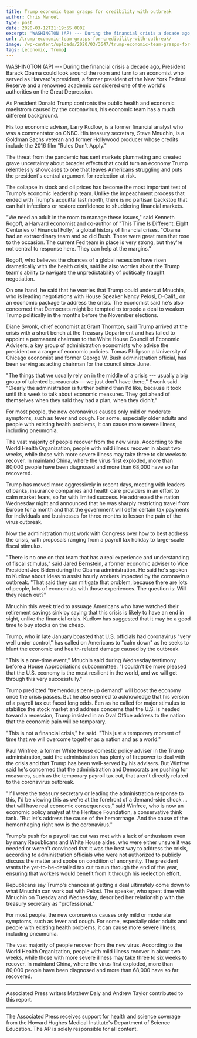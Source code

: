 ```yaml
---
title: Trump economic team grasps for credibility with outbreak
author: Chris Manoel
type: post
date: 2020-03-12T21:19:55.000Z
excerpt: 'WASHINGTON (AP) --- During the financial crisis a decade ago, President Barack Obama could look around the room and turn to an economist who served as Harvard''s president, a former president of the New York Federal Reserve and a renowned academic considered one of the world''s authorities on the Great Depression.As President Donald Trump confronts&hellip;'
url: /trump-economic-team-grasps-for-credibility-with-outbreak/
image: /wp-content/uploads/2020/03/3647/trump-economic-team-grasps-for-credibility-with-outbreak.jpg
tags: [economic, Trump]
---
```


WASHINGTON (AP) --- During the financial crisis a decade ago, President Barack Obama could look around the room and turn to an economist who served as Harvard's president, a former president of the New York Federal Reserve and a renowned academic considered one of the world's authorities on the Great Depression.

As President Donald Trump confronts the public health and economic maelstrom caused by the coronavirus, his economic team has a much different background.

His top economic adviser, Larry Kudlow, is a former financial analyst who was a commentator on CNBC. His treasury secretary, Steve Mnuchin, is a Goldman Sachs veteran and former Hollywood producer whose credits include the 2016 film "Rules Don't Apply."

The threat from the pandemic has sent markets plummeting and created grave uncertainty about broader effects that could turn an economy Trump relentlessly showcases to one that leaves Americans struggling and puts the president's central argument for reelection at risk.

The collapse in stock and oil prices has become the most important test of Trump's economic leadership team. Unlike the impeachment process that ended with Trump's acquittal last month, there is no partisan backstop that can halt infections or restore confidence to shuddering financial markets.

"We need an adult in the room to manage these issues," said Kenneth Rogoff, a Harvard economist and co-author of "This Time Is Different: Eight Centuries of Financial Folly," a global history of financial crises. "Obama had an extraordinary team and so did Bush. There were great men that rose to the occasion. The current Fed team in place is very strong, but they're not central to response here. They can help at the margins."

Rogoff, who believes the chances of a global recession have risen dramatically with the health crisis, said he also worries about the Trump team's ability to navigate the unpredictability of politically fraught negotiation.

On one hand, he said that he worries that Trump could undercut Mnuchin, who is leading negotiations with House Speaker Nancy Pelosi, D-Calif., on an economic package to address the crisis. The economist said he's also concerned that Democrats might be tempted to torpedo a deal to weaken Trump politically in the months before the November elections.

Diane Swonk, chief economist at Grant Thornton, said Trump arrived at the crisis with a short bench at the Treasury Department and has failed to appoint a permanent chairman to the White House Council of Economic Advisers, a key group of administration economists who advise the president on a range of economic policies. Tomas Philipson a University of Chicago economist and former George W. Bush administration official, has been serving as acting chairman for the council since June.

"The things that we usually rely on in the middle of a crisis --- usually a big group of talented bureaucrats — we just don't have there," Swonk said. "Clearly the administration is further behind than I'd like, because it took until this week to talk about economic measures. They got ahead of themselves when they said they had a plan, when they didn't."

For most people, the new coronavirus causes only mild or moderate symptoms, such as fever and cough. For some, especially older adults and people with existing health problems, it can cause more severe illness, including pneumonia.

The vast majority of people recover from the new virus. According to the World Health Organization, people with mild illness recover in about two weeks, while those with more severe illness may take three to six weeks to recover. In mainland China, where the virus first exploded, more than 80,000 people have been diagnosed and more than 68,000 have so far recovered.

Trump has moved more aggressively in recent days, meeting with leaders of banks, insurance companies and health care providers in an effort to calm market fears, so far with limited success. He addressed the nation Wednesday night and announced that he was sharply restricting travel from Europe for a month and that the government will defer certain tax payments for individuals and businesses for three months to lessen the pain of the virus outbreak.

Now the administration must work with Congress over how to best address the crisis, with proposals ranging from a payroll tax holiday to large-scale fiscal stimulus.

"There is no one on that team that has a real experience and understanding of fiscal stimulus," said Jared Bernstein, a former economic adviser to Vice President Joe Biden during the Obama administration. He said he's spoken to Kudlow about ideas to assist hourly workers impacted by the coronavirus outbreak. "That said they can mitigate that problem, because there are lots of people, lots of economists with those experiences. The question is: Will they reach out?"

Mnuchin this week tried to assuage Americans who have watched their retirement savings sink by saying that this crisis is likely to have an end in sight, unlike the financial crisis. Kudlow has suggested that it may be a good time to buy stocks on the cheap.

Trump, who in late January boasted that U.S. officials had coronavirus "very well under control," has called on Americans to "calm down" as he seeks to blunt the economic and health-related damage caused by the outbreak.

"This is a one-time event," Mnuchin said during Wednesday testimony before a House Appropriations subcommittee. "I couldn't be more pleased that the U.S. economy is the most resilient in the world, and we will get through this very successfully."

Trump predicted "tremendous pent-up demand" will boost the economy once the crisis passes. But he also seemed to acknowledge that his version of a payroll tax cut faced long odds. Een as he called for major stimulus to stabilize the stock market and address concerns that the U.S. is headed toward a recession, Trump insisted in an Oval Office address to the nation that the economic pain will be temporary.

"This is not a financial crisis," he said. "This just a temporary moment of time that we will overcome together as a nation and as a world."

Paul Winfree, a former White House domestic policy adviser in the Trump administration, said the administration has plenty of firepower to deal with the crisis and that Trump has been well-served by his advisers. But Winfree said he's concerned that the administration and Democrats are pushing for measures, such as the temporary payroll tax cut, that aren't directly related to the coronavirus outbreak.

"If I were the treasury secretary or leading the administration response to this, I'd be viewing this as we're at the forefront of a demand-side shock … that will have real economic consequences," said Winfree, who is now an economic policy analyst at the Heritage Foundation, a conservative think tank. "But let's address the cause of the hemorrhage. And the cause of the hemorrhaging right now is the coronavirus."

Trump's push for a payroll tax cut was met with a lack of enthusiasm even by many Republicans and White House aides, who were either unsure it was needed or weren't convinced that it was the best way to address the crisis, according to administration officials who were not authorized to publicly discuss the matter and spoke on condition of anonymity. The president wants the yet-to-be-detailed tax cut to run through the end of the year, ensuring that workers would benefit from it through his reelection effort.

Republicans say Trump's chances at getting a deal ultimately come down to what Mnuchin can work out with Pelosi. The speaker, who spent time with Mnuchin on Tuesday and Wednesday, described her relationship with the treasury secretary as "professional."

For most people, the new coronavirus causes only mild or moderate symptoms, such as fever and cough. For some, especially older adults and people with existing health problems, it can cause more severe illness, including pneumonia.

The vast majority of people recover from the new virus. According to the World Health Organization, people with mild illness recover in about two weeks, while those with more severe illness may take three to six weeks to recover. In mainland China, where the virus first exploded, more than 80,000 people have been diagnosed and more than 68,000 have so far recovered.

* * *

Associated Press writers Matthew Daly and Andrew Taylor contributed to this report.

* * *

The Associated Press receives support for health and science coverage from the Howard Hughes Medical Institute's Department of Science Education. The AP is solely responsible for all content.
